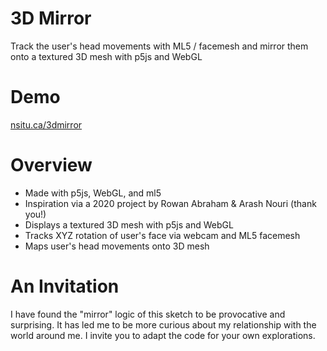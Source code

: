# 3D Mirror
Track the user's head movements with ML5 / facemesh and mirror them onto a textured 3D mesh with p5js and WebGL

# Demo
[nsitu.ca/3dmirror](https://nsitu.ca/3dmirror)



# Overview
- Made with p5js, WebGL, and ml5
- Inspiration via a 2020 project by Rowan Abraham & Arash Nouri (thank you!)
- Displays a textured 3D mesh with p5js and WebGL
- Tracks XYZ rotation of user's face via webcam and ML5 facemesh 
- Maps user's head movements onto 3D mesh

# An Invitation
I have found the "mirror" logic of this sketch to be provocative and surprising. It has led me to be more curious about my relationship with the world around me. I invite you to adapt the code for your own explorations.
